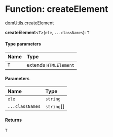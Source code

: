 # Function: createElement

[domUtils](/auto-docs/editor/modules/domUtils.md).createElement

**createElement**<`T`>(`ele`, `...classNames`): `T`

#### Type parameters

| Name | Type |
| :------ | :------ |
| `T` | extends `HTMLElement` |

#### Parameters

| Name | Type |
| :------ | :------ |
| `ele` | `string` |
| `...classNames` | `string`\[] |

#### Returns

`T`
